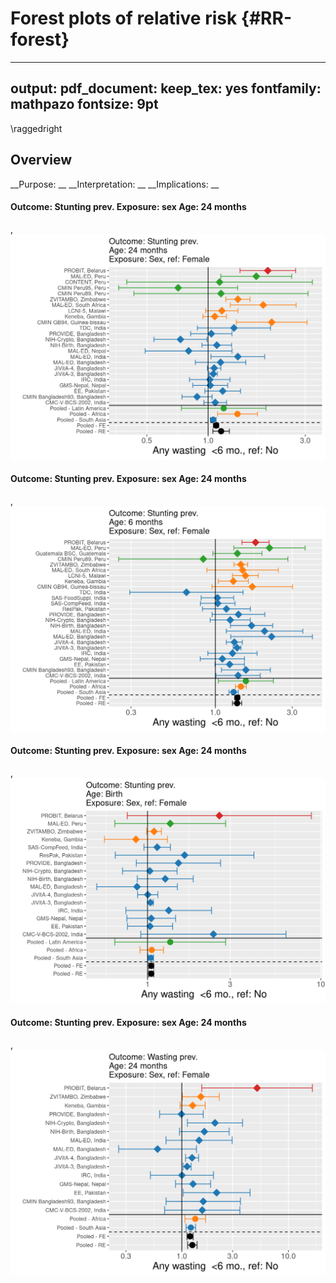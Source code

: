 
# Forest plots of relative risk {#RR-forest}

---
output:
  pdf_document:
    keep_tex: yes
fontfamily: mathpazo
fontsize: 9pt
---

\raggedright

## Overview

__Purpose: __
__Interpretation: __
__Implications: __






<!-- ** [Coming soon] Will fill in with all primary forest plots - right now this page is empty due to the file size/difficuty publishing all the plots ** -->


<!-- Group plots by exposure -->

<!-- ```{r  echo=FALSE, results='asis'} -->

<!--   #  df <- d #%>% filter() -->
<!--   # #Dynamic title -->
<!--   # cat(paste0("#### Outcome: ",df$outcome_variable[1]," Exposure: ", df$intervention_variable[1], " Age: ",  df$agecat[1])) -->

<!-- ``` -->



#### Outcome: Stunting prev. Exposure: sex Age: 24 months 
,<img src="09-RR-forest-plots_files/figure-html/unnamed-chunk-1-1.png" width="672" />
#### Outcome: Stunting prev. Exposure: sex Age: 24 months 
,<img src="09-RR-forest-plots_files/figure-html/unnamed-chunk-1-2.png" width="672" />
#### Outcome: Stunting prev. Exposure: sex Age: 24 months 
,<img src="09-RR-forest-plots_files/figure-html/unnamed-chunk-1-3.png" width="672" />
#### Outcome: Stunting prev. Exposure: sex Age: 24 months 
,<img src="09-RR-forest-plots_files/figure-html/unnamed-chunk-1-4.png" width="672" />


